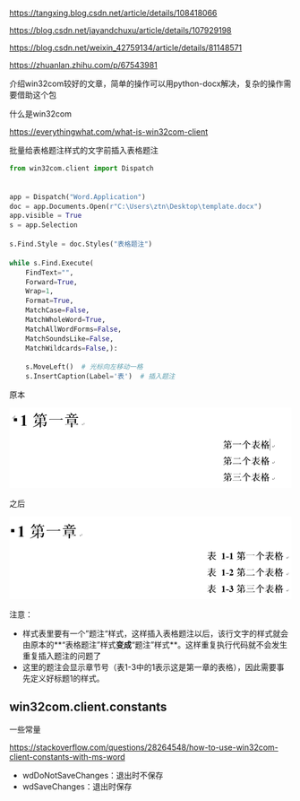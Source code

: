 https://tangxing.blog.csdn.net/article/details/108418066

https://blog.csdn.net/jayandchuxu/article/details/107929198

https://blog.csdn.net/weixin_42759134/article/details/81148571





https://zhuanlan.zhihu.com/p/67543981

介绍win32com较好的文章，简单的操作可以用python-docx解决，复杂的操作需要借助这个包

什么是win32com

https://everythingwhat.com/what-is-win32com-client



批量给表格题注样式的文字前插入表格题注

```python
from win32com.client import Dispatch


app = Dispatch("Word.Application")
doc = app.Documents.Open(r"C:\Users\ztn\Desktop\template.docx")
app.visible = True
s = app.Selection

s.Find.Style = doc.Styles("表格题注")

while s.Find.Execute(
    FindText="", 
    Forward=True,
    Wrap=1,
    Format=True,
    MatchCase=False,
    MatchWholeWord=True,
    MatchAllWordForms=False,
    MatchSoundsLike=False,
    MatchWildcards=False,):
    
    s.MoveLeft()  # 光标向左移动一格
    s.InsertCaption(Label='表')  # 插入题注
```

原本

![image-20211009174520845](img/image-20211009174520845.png)

之后

![image-20211009174612530](img/image-20211009174612530.png)

注意：

- 样式表里要有一个”题注“样式，这样插入表格题注以后，该行文字的样式就会由原本的**“表格题注”样式**变成**“题注”样式**。这样重复执行代码就不会发生重复插入题注的问题了
- 这里的题注会显示章节号（表1-3中的1表示这是第一章的表格），因此需要事先定义好标题1的样式。



## win32com.client.constants

一些常量



https://stackoverflow.com/questions/28264548/how-to-use-win32com-client-constants-with-ms-word

- wdDoNotSaveChanges：退出时不保存
- wdSaveChanges：退出时保存

